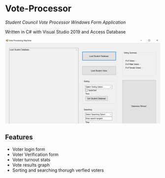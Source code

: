 # Vote-Processor
_Student Council Vote Processor Windows Form Application_ 

Written in C# with Visual Studio 2019 and Access Database

![Screenshot](Screenshot.PNG)

## Features
- Voter login form
- Voter Verification form
- Voter turnout stats
- Vote results graph
- Sorting and searching thorugh verfied voters 
